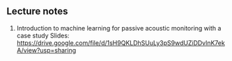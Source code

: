 Lecture notes
-------------

1) Introduction to machine learning for passive acoustic monitoring with a case study
Slides: https://drive.google.com/file/d/1sH9QKLDhSUuLy3pS9wdUZiDDvlnK7ekA/view?usp=sharing
